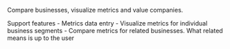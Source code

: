 Compare businesses, visualize metrics and value companies.

Support features
    - Metrics data entry
    - Visualize metrics for individual business segments
    - Compare metrics for related businesses. What related means is up to the user